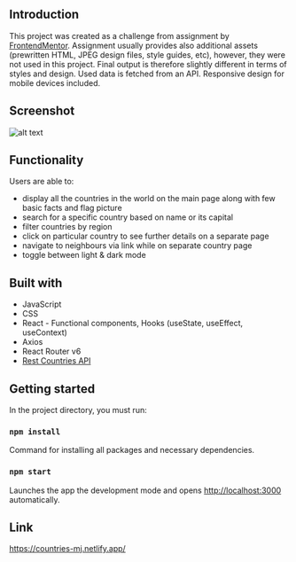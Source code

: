 ## Introduction

This project was created as a challenge from assignment by [FrontendMentor](https://www.frontendmentor.io/challenges/rest-countries-api-with-color-theme-switcher-5cacc469fec04111f7b848ca). Assignment usually provides also additional assets (prewritten HTML, JPEG design files, style guides, etc), however, they were not used in this project. Final output is therefore slightly different in terms of styles and design. Used data is fetched from an API. Responsive design for mobile devices included.

## Screenshot

![alt text](https://i.postimg.cc/qqxz73Gt/mkawdmkawdmaw.png)

## Functionality

Users are able to:
- display all the countries in the world on the main page along with few basic facts and flag picture
- search for a specific country based on name or its capital
- filter countries by region
- click on particular country to see further details on a separate page
- navigate to neighbours via link while on separate country page
- toggle between light & dark mode

## Built with

- JavaScript
- CSS
- React - Functional components, Hooks (useState, useEffect, useContext)
- Axios
- React Router v6
- [Rest Countries API](https://restcountries.com/)

## Getting started

In the project directory, you must run:

### `npm install`

Command for installing all packages and necessary dependencies.

### `npm start`

Launches the app the development mode and opens [http://localhost:3000](http://localhost:3000) automatically.

## Link

https://countries-mj.netlify.app/
